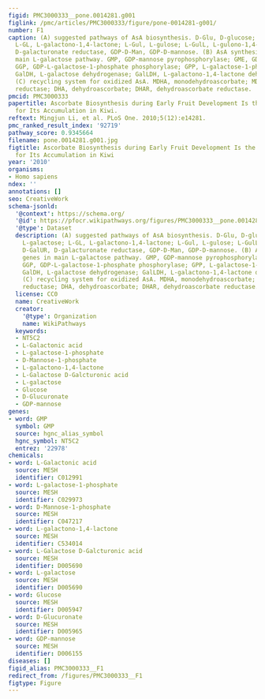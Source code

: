 ```yaml
---
figid: PMC3000333__pone.0014281.g001
figlink: /pmc/articles/PMC3000333/figure/pone-0014281-g001/
number: F1
caption: (A) suggested pathways of AsA biosynthesis. D-Glu, D-glucose; L-Gal, L-galactose;
  L-GL, L-galactono-1,4-lactone; L-Gul, L-gulose; L-GulL, L-gulono-1,4-lactone; D-GalUR,
  D-galacturonate reductase, GDP-D-Man, GDP-D-mannose. (B) AsA synthesis genes in
  main L-galactose pathway. GMP, GDP-mannose pyrophosphorylase; GME, GDP-mannose-3′,5′-epimerase;
  GGP, GDP-L-galactose-1-phosphate phosphorylase; GPP, L-galactose-1-phosphate phosphatase;
  GalDH, L-galactose dehydrogenase; GalLDH, L-galactono-1,4-lactone dehydrogenase.
  (C) recycling system for oxidized AsA. MDHA, monodehydroascorbate; MDHAR, monodehydroascorbate
  reductase; DHA, dehydroascorbate; DHAR, dehydroascorbate reductase.
pmcid: PMC3000333
papertitle: Ascorbate Biosynthesis during Early Fruit Development Is the Main Reason
  for Its Accumulation in Kiwi.
reftext: Mingjun Li, et al. PLoS One. 2010;5(12):e14281.
pmc_ranked_result_index: '92719'
pathway_score: 0.9345664
filename: pone.0014281.g001.jpg
figtitle: Ascorbate Biosynthesis during Early Fruit Development Is the Main Reason
  for Its Accumulation in Kiwi
year: '2010'
organisms:
- Homo sapiens
ndex: ''
annotations: []
seo: CreativeWork
schema-jsonld:
  '@context': https://schema.org/
  '@id': https://pfocr.wikipathways.org/figures/PMC3000333__pone.0014281.g001.html
  '@type': Dataset
  description: (A) suggested pathways of AsA biosynthesis. D-Glu, D-glucose; L-Gal,
    L-galactose; L-GL, L-galactono-1,4-lactone; L-Gul, L-gulose; L-GulL, L-gulono-1,4-lactone;
    D-GalUR, D-galacturonate reductase, GDP-D-Man, GDP-D-mannose. (B) AsA synthesis
    genes in main L-galactose pathway. GMP, GDP-mannose pyrophosphorylase; GME, GDP-mannose-3′,5′-epimerase;
    GGP, GDP-L-galactose-1-phosphate phosphorylase; GPP, L-galactose-1-phosphate phosphatase;
    GalDH, L-galactose dehydrogenase; GalLDH, L-galactono-1,4-lactone dehydrogenase.
    (C) recycling system for oxidized AsA. MDHA, monodehydroascorbate; MDHAR, monodehydroascorbate
    reductase; DHA, dehydroascorbate; DHAR, dehydroascorbate reductase.
  license: CC0
  name: CreativeWork
  creator:
    '@type': Organization
    name: WikiPathways
  keywords:
  - NT5C2
  - L-Galactonic acid
  - L-galactose-1-phosphate
  - D-Mannose-1-phosphate
  - L-galactono-1,4-lactone
  - L-Galactose D-Galcturonic acid
  - L-galactose
  - Glucose
  - D-Glucuronate
  - GDP-mannose
genes:
- word: GMP
  symbol: GMP
  source: hgnc_alias_symbol
  hgnc_symbol: NT5C2
  entrez: '22978'
chemicals:
- word: L-Galactonic acid
  source: MESH
  identifier: C012991
- word: L-galactose-1-phosphate
  source: MESH
  identifier: C029973
- word: D-Mannose-1-phosphate
  source: MESH
  identifier: C047217
- word: L-galactono-1,4-lactone
  source: MESH
  identifier: C534014
- word: L-Galactose D-Galcturonic acid
  source: MESH
  identifier: D005690
- word: L-galactose
  source: MESH
  identifier: D005690
- word: Glucose
  source: MESH
  identifier: D005947
- word: D-Glucuronate
  source: MESH
  identifier: D005965
- word: GDP-mannose
  source: MESH
  identifier: D006155
diseases: []
figid_alias: PMC3000333__F1
redirect_from: /figures/PMC3000333__F1
figtype: Figure
---
```

